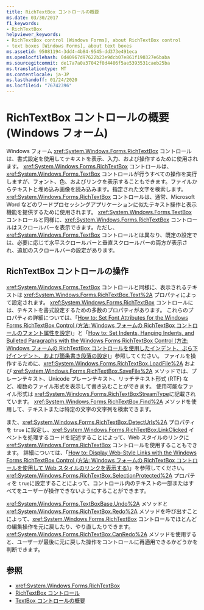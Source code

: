 ```yaml
---
title: RichTextBox コントロールの概要
ms.date: 03/30/2017
f1_keywords:
- RichTextBox
helpviewer_keywords:
- RichTextBox control [Windows Forms], about RichTextBox control
- text boxes [Windows Forms], about text boxes
ms.assetid: 95081194-3dd4-4b84-9545-dd373e491eca
ms.openlocfilehash: 0d40967d97622b23e9dcb07e861f190327e6baba
ms.sourcegitcommit: de17a7a0a37042f0d4406f5ae5393531caeb25ba
ms.translationtype: MT
ms.contentlocale: ja-JP
ms.lasthandoff: 01/24/2020
ms.locfileid: "76742396"
---
```

# <a name="richtextbox-control-overview-windows-forms"></a>RichTextBox コントロールの概要 (Windows フォーム)
Windows フォーム <xref:System.Windows.Forms.RichTextBox> コントロールは、書式設定を使用してテキストを表示、入力、および操作するために使用されます。 <xref:System.Windows.Forms.RichTextBox> コントロールは、<xref:System.Windows.Forms.TextBox> コントロールが行うすべての操作を実行しますが、フォント、色、およびリンクを表示することもできます。ファイルからテキストと埋め込み画像を読み込みます。指定された文字を検索します。 <xref:System.Windows.Forms.RichTextBox> コントロールは、通常、Microsoft Word などのワードプロセッシングアプリケーションに似たテキスト操作と表示機能を提供するために使用されます。 <xref:System.Windows.Forms.TextBox> コントロールと同様に、<xref:System.Windows.Forms.RichTextBox> コントロールはスクロールバーを表示できます。ただし、<xref:System.Windows.Forms.TextBox> コントロールとは異なり、既定の設定では、必要に応じて水平スクロールバーと垂直スクロールバーの両方が表示され、追加のスクロールバーの設定があります。  
  
## <a name="working-with-the-richtextbox-control"></a>RichTextBox コントロールの操作  
 <xref:System.Windows.Forms.TextBox> コントロールと同様に、表示されるテキストは <xref:System.Windows.Forms.RichTextBox.Text%2A> プロパティによって設定されます。 <xref:System.Windows.Forms.RichTextBox> コントロールには、テキストを書式設定するための多数のプロパティがあります。 これらのプロパティの詳細については、「[How to: Set Font Attributes for the Windows Forms RichTextBox Control (方法: Windows フォームの RichTextBox コントロールのフォント属性を設定)](how-to-set-font-attributes-for-the-windows-forms-richtextbox-control.md)」と「[How to: Set Indents, Hanging Indents, and Bulleted Paragraphs with the Windows Forms RichTextBox Control (方法: Windows フォームの RichTextBox コントロールを使用したインデント、ぶら下げインデント、および箇条書き段落の設定)](set-indents-hanging-indents-bulleted-paragraphs-with-wf-richtextbox.md)」参照してください。 ファイルを操作するために、<xref:System.Windows.Forms.RichTextBox.LoadFile%2A> および <xref:System.Windows.Forms.RichTextBox.SaveFile%2A> メソッドでは、プレーンテキスト、Unicode プレーンテキスト、リッチテキスト形式 (RTF) など、複数のファイル形式を表示して書き込むことができます。 使用可能なファイル形式は <xref:System.Windows.Forms.RichTextBoxStreamType>に記載されています。 <xref:System.Windows.Forms.RichTextBox.Find%2A> メソッドを使用して、テキストまたは特定の文字の文字列を検索できます。  
  
 また、<xref:System.Windows.Forms.RichTextBox.DetectUrls%2A> プロパティを `true` に設定し、<xref:System.Windows.Forms.RichTextBox.LinkClicked> イベントを処理するコードを記述することによって、Web スタイルのリンクに <xref:System.Windows.Forms.RichTextBox> コントロールを使用することもできます。 詳細については、「[How to: Display Web-Style Links with the Windows Forms RichTextBox Control (方法: Windows フォームの RichTextBox コントロールを使用して Web スタイルのリンクを表示する)](how-to-display-web-style-links-with-the-windows-forms-richtextbox-control.md)」を参照してください。 <xref:System.Windows.Forms.RichTextBox.SelectionProtected%2A> プロパティを `true`に設定することによって、コントロール内のテキストの一部またはすべてをユーザーが操作できないようにすることができます。  
  
 <xref:System.Windows.Forms.TextBoxBase.Undo%2A> メソッドと <xref:System.Windows.Forms.RichTextBox.Redo%2A> メソッドを呼び出すことによって、<xref:System.Windows.Forms.RichTextBox> コントロールでほとんどの編集操作を元に戻したり、やり直したりできます。 <xref:System.Windows.Forms.RichTextBox.CanRedo%2A> メソッドを使用すると、ユーザーが最後に元に戻した操作をコントロールに再適用できるかどうかを判断できます。  
  
## <a name="see-also"></a>参照

- <xref:System.Windows.Forms.RichTextBox>
- [RichTextBox コントロール](richtextbox-control-windows-forms.md)
- [TextBox コントロールの概要](textbox-control-overview-windows-forms.md)
